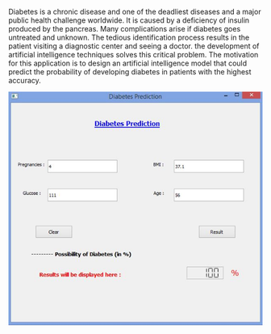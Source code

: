 
Diabetes is a chronic disease and one of the deadliest diseases and a major public health challenge worldwide. It is caused by a deficiency of insulin produced by the pancreas. Many complications arise if diabetes goes untreated and unknown. The tedious identification process results in the patient visiting a diagnostic center and seeing a doctor. the development of artificial intelligence techniques solves this critical problem. The motivation for this application is to design an artificial intelligence model that could predict the probability of developing diabetes in patients with the highest accuracy.


![alt text](https://github.com/mustafa-hiri/App-GUI-prediction-of-diabetes-with-ANN-and-RF/blob/main/results_02.JPG)
